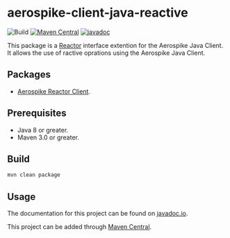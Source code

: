 # aerospike-client-java-reactive
![Build](https://github.com/aerospike/aerospike-client-java-reactive/workflows/Build/badge.svg)
[![Maven Central](https://maven-badges.herokuapp.com/maven-central/com.aerospike/aerospike-reactor-client/badge.svg)](https://maven-badges.herokuapp.com/maven-central/com.aerospike/aerospike-reactor-client/)
[![javadoc](https://javadoc.io/badge2/com.aerospike/aerospike-reactor-client/javadoc.svg)](https://javadoc.io/doc/com.aerospike/aerospike-reactor-client)  

This package is a [Reactor](https://projectreactor.io/) interface extention for the Aerospike Java Client. It allows the use of ractive oprations using the Aerospike Java Client.

## Packages
* [Aerospike Reactor Client](./reactor-client).

## Prerequisites
* Java 8 or greater.
* Maven 3.0 or greater.

## Build
```sh
mvn clean package
```
## Usage
The documentation for this project can be found on [javadoc.io](https://javadoc.io/doc/com.aerospike/aerospike-reactor-client).

This project can be added through [Maven Central](https://maven-badges.herokuapp.com/maven-central/com.aerospike/aerospike-reactor-client/).
